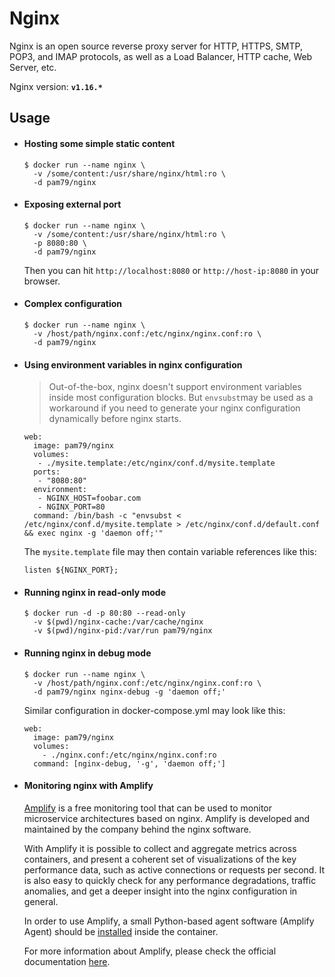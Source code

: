 # Nginx

Nginx is an open source reverse proxy server for HTTP, HTTPS, SMTP, POP3, and IMAP protocols, as well as a Load Balancer, HTTP cache, Web Server, etc.

Nginx version:  **`v1.16.*`**

## Usage

* #### Hosting some simple static content

  ```shell
  $ docker run --name nginx \
    -v /some/content:/usr/share/nginx/html:ro \
    -d pam79/nginx
  ```

* #### Exposing external port

  ```shell
  $ docker run --name nginx \
    -v /some/content:/usr/share/nginx/html:ro \
    -p 8080:80 \
    -d pam79/nginx
  ```

  Then you can hit `http://localhost:8080` or `http://host-ip:8080` in your browser.

* #### Complex configuration
  ```shell
  $ docker run --name nginx \
    -v /host/path/nginx.conf:/etc/nginx/nginx.conf:ro \
    -d pam79/nginx
  ```

* #### Using environment variables in nginx configuration

  > Out-of-the-box, nginx doesn't support environment variables inside most configuration blocks. But `envsubst`may be used as a workaround if you need to generate your nginx configuration dynamically before nginx starts.

  ```shell
  web:
    image: pam79/nginx
    volumes:
     - ./mysite.template:/etc/nginx/conf.d/mysite.template
    ports:
     - "8080:80"
    environment:
     - NGINX_HOST=foobar.com
     - NGINX_PORT=80
    command: /bin/bash -c "envsubst < /etc/nginx/conf.d/mysite.template > /etc/nginx/conf.d/default.conf && exec nginx -g 'daemon off;'"
  ```

  The `mysite.template` file may then contain variable references like this:

  `listen ${NGINX_PORT};`

* #### Running nginx in read-only mode

  ```shell
  $ docker run -d -p 80:80 --read-only 
    -v $(pwd)/nginx-cache:/var/cache/nginx 
    -v $(pwd)/nginx-pid:/var/run pam79/nginx
  ```

* #### Running nginx in debug mode

  ```shell
  $ docker run --name nginx \
    -v /host/path/nginx.conf:/etc/nginx/nginx.conf:ro \
    -d pam79/nginx nginx-debug -g 'daemon off;'
  ```

  Similar configuration in docker-compose.yml may look like this:
  ```shell
  web:
    image: pam79/nginx
    volumes:
      - ./nginx.conf:/etc/nginx/nginx.conf:ro
    command: [nginx-debug, '-g', 'daemon off;']
  ```

* #### Monitoring nginx with Amplify

  [Amplify](https://amplify.nginx.com/signup/) is a free monitoring tool that can be used to monitor microservice architectures based on nginx. Amplify is developed and maintained by the company behind the nginx software.

  With Amplify it is possible to collect and aggregate metrics across containers, and present a coherent set of visualizations of the key performance data, such as active connections or requests per second. It is also easy to quickly check for any performance degradations, traffic anomalies, and get a deeper insight into the nginx configuration in general.

  In order to use Amplify, a small Python-based agent software (Amplify Agent) should be [installed](https://github.com/nginxinc/docker-nginx-amplify) inside the container.

  For more information about Amplify, please check the official documentation [here](https://github.com/nginxinc/nginx-amplify-doc).
